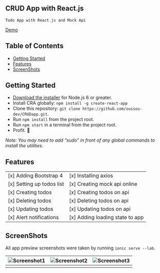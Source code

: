 ## CRUD App with React.js

```
Todo App with React.js and Mock Api
```

[Demo](https://x280y66q14.codesandbox.io/)

## Table of Contents

- [Getting Started](#getting-started)
- [Features](#features)
- [ScreenShots](#screenshots)

## Getting Started

- [Download the installer](https://nodejs.org/) for Node.js 6 or greater.
- Install CRA globally: `npm install -g create-react-app`
- Clone this repository: `git clone https://github.com/oussou-dev/CRUDapp.git`.
- Run `npm install` from the project root.
- Run `npm start` in a terminal from the project root.
- Profit. :tada:

_Note: You may need to add “sudo” in front of any global commands to install the utilities._

## Features

|                           |                                 |
| ------------------------- | ------------------------------- |
| [x] Adding Bootstrap 4    | [x] Installing axios            |
| [x] Setting up todos list | [x] Creating mock api online    |
| [x] Creating todos        | [x] Creating todos on api       |
| [x] Deleting todos        | [x] Deleting todos on api       |
| [x] Updating todos        | [x] Updating todos on api       |
| [x] Alert notifications   | [x] Adding loading state to app |

## ScreenShots

All app preview screenshots were taken by running `ionic serve --lab`.

| ![Screenshot1](https://github.com/oussou-dev/CRUDapp/blob/master/sc-1.png) | ![Screenshot2](https://github.com/oussou-dev/CRUDapp/blob/master/sc-2.png) | ![Screenshot3](https://github.com/oussou-dev/CRUDapp/blob/master/sc-3.png) |
| -------------------------------------------------------------------------- | -------------------------------------------------------------------------- | -------------------------------------------------------------------------- |
|                                                                            |                                                                            |                                                                            |
